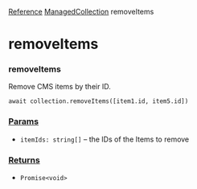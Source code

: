 [Reference](https://www.framer.com/developers/reference)
[ManagedCollection](https://www.framer.com/developers/reference/plugins-managed-collection)
removeItems
# removeItems
### removeItems
Remove CMS items by their ID.
```
await collection.removeItems([item1.id, item5.id])
```

### [Params](https://www.framer.com/developers/reference/plugins-managed-collection-remove-items#params)
  * `itemIds: string[]` – the IDs of the Items to remove


### [Returns](https://www.framer.com/developers/reference/plugins-managed-collection-remove-items#returns)
  * `Promise<void>`


